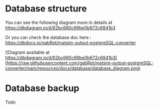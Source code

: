# Database structure
You can see the following diagram more in details at https://dbdiagram.io/d/62bc660c69be0b672c6841b3

Or you can check the database doc here : https://dbdocs.io/gabRpt/matsim-output-postgreSQL-converter

![Diagram available at https://dbdiagram.io/d/62bc660c69be0b672c6841b3](https://raw.githubusercontent.com/gabRpt/matsim-output-postgreSQL-converter/main/resources/docs/database/database_diagram.png)


# Database backup
Todo